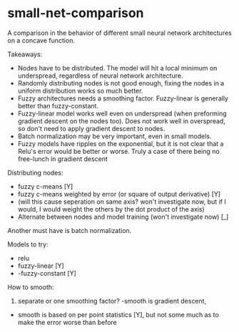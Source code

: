 # small-net-comparison
A comparison in the behavior of different small neural network architectures on a concave function.

Takeaways:

- Nodes have to be distributed. The model will hit a local minimum on underspread, regardless of neural network architecture.
- Randomly distributing nodes is not good enough, fixing the nodes in a uniform distribution works so much better.
- Fuzzy architectures needs a smoothing factor. Fuzzy-linear is generally better than fuzzy-constant.
- Fuzzy-linear model works well even on underspread (when preforming gradient descent on the nodes too). Does not work well in overspread, so don't need to apply gradient descent to nodes.
- Batch normalization may be very important, even in small models.
- Fuzzy models have ripples on the exponential, but it is not clear that a Relu's error would be better or worse. Truly a case of there being no free-lunch in gradient descent


Distributing nodes:
- fuzzy c-means [Y]
- fuzzy c-means weighted by error (or square of output derivative) [Y]
- (will this cause seperation on same axis? won't investigate now, but if I would, I would weight the others by the dot product of the axis)
- Alternate between nodes and model training (won't investigate now) [_]

Another must have is batch normalization.

Models to try:
- relu
- fuzzy-linear [Y]
- -fuzzy-constant [Y]

How to smooth:
1) separate or one smoothing factor?
-smooth is gradient descent,
- smooth is based on per point statistics [Y], but not some much as to make the error worse than before
